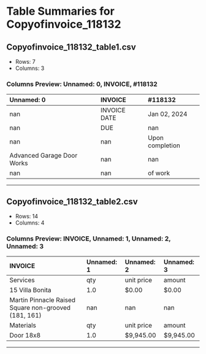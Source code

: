 # Table Summaries for Copyofinvoice_118132

## Copyofinvoice_118132_table1.csv
- Rows: 7
- Columns: 3
### Columns Preview: Unnamed: 0, INVOICE, #118132

| Unnamed: 0                 | INVOICE      | #118132         |
|:---------------------------|:-------------|:----------------|
| nan                        | INVOICE DATE | Jan 02, 2024    |
| nan                        | DUE          | nan             |
| nan                        | nan          | Upon completion |
| Advanced Garage Door Works | nan          | nan             |
| nan                        | nan          | of work         |

---
## Copyofinvoice_118132_table2.csv
- Rows: 14
- Columns: 4
### Columns Preview: INVOICE, Unnamed: 1, Unnamed: 2, Unnamed: 3

| INVOICE                                              | Unnamed: 1   | Unnamed: 2   | Unnamed: 3   |
|:-----------------------------------------------------|:-------------|:-------------|:-------------|
| Services                                             | qty          | unit price   | amount       |
| 15 Villa Bonita                                      | 1.0          | $0.00        | $0.00        |
| Martin Pinnacle Raised Square non-grooved (181, 161) | nan          | nan          | nan          |
| Materials                                            | qty          | unit price   | amount       |
| Door 18x8                                            | 1.0          | $9,945.00    | $9,945.00    |

---